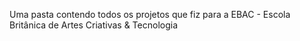 Uma pasta contendo todos os projetos que fiz para a EBAC - Escola Britânica de Artes Criativas & Tecnologia
